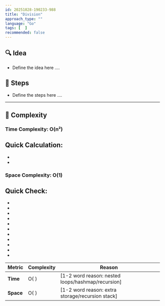 ```yaml
---
id: 20251028-190233-988
title: "Division"
approach_type: ""
language: "Go"
tags: [  ]
recommended: false
---
```


## 🔍 Idea
* Define the idea here ....

## 🧩 Steps
* Define the steps here ....

---

## 🧮 Complexity

### Time Complexity: O(n²)
**Quick Calculation:**
-
-
-

### Space Complexity: O(1)
**Quick Check:**
-
-
-
-
-
-
-
-
-
-
-
-


| Metric  |  Complexity | Reason |
|---------|-------------|--------|
| **Time**  | O( ) | [1-2 word reason: nested loops/hashmap/recursion] |
| **Space** | O( ) | [1-2 word reason: extra storage/recursion stack] |

